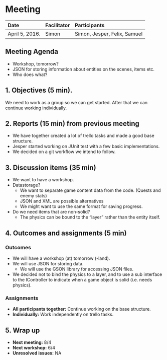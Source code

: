 # Meeting
| Date | Facilitator | Participants |
|:---|:---|:---|
| April 5, 2016. | Simon | Simon, Jesper, Felix, Samuel |

## Meeting Agenda
* Workshop, tomorrow?
* JSON for storing information about entities on the scenes, items etc.
* Who does what?


## 1. Objectives (5 min).
We need to work as a group so we can get started. After that we can continue working individually.

## 2. Reports (15 min) from previous meeting
* We have together created a lot of trello tasks and made a good base structure.
* Jesper started working on JUnit test with a few basic implementations.
* We decided on a git workflow we intend to follow.

## 3. Discussion items (35 min)
* We want to have a workshop.
* Datastorage?
  * We want to separate game content data from the code. (Quests and enemy stats)
  * JSON and XML are possible alternatives
  * We might want to use the same format for saving progress.
* Do we need items that are non-solid?
  * The physics can be bound to the “layer” rather than the entity itself.

## 4. Outcomes and assignments (5 min)
### Outcomes
* We will have a workshop (at) tomorrow (-land).
* We will use JSON for storing data.
  * We will use the GSON library for accessing JSON files.
* We decided not to bind the physics to a layer, and to use a sub interface to the IController to indicate when a game object is solid (i.e. needs physics).

### Assignments
* **All participants together:** Continue working on the base structure.
* **Individually:** Work independently on trello tasks.


## 5. Wrap up
* **Next meeting:** 8/4
* **Next workshop:** 6/4
* **Unresolved issues:** NA
